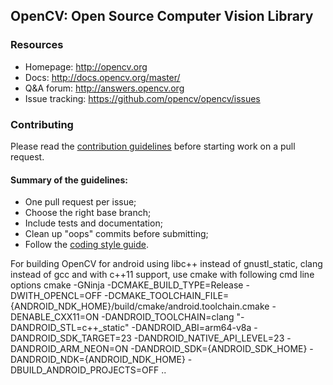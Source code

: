 ## OpenCV: Open Source Computer Vision Library

### Resources

* Homepage: <http://opencv.org>
* Docs: <http://docs.opencv.org/master/>
* Q&A forum: <http://answers.opencv.org>
* Issue tracking: <https://github.com/opencv/opencv/issues>

### Contributing

Please read the [contribution guidelines](https://github.com/opencv/opencv/wiki/How_to_contribute) before starting work on a pull request.

#### Summary of the guidelines:

* One pull request per issue;
* Choose the right base branch;
* Include tests and documentation;
* Clean up "oops" commits before submitting;
* Follow the [coding style guide](https://github.com/opencv/opencv/wiki/Coding_Style_Guide).


For building OpenCV for android using libc++ instead of gnustl_static, clang instead of gcc and with c++11 support, use cmake with following cmd line options
cmake -GNinja -DCMAKE_BUILD_TYPE=Release -DWITH_OPENCL=OFF -DCMAKE_TOOLCHAIN_FILE={ANDROID_NDK_HOME}/build/cmake/android.toolchain.cmake -DENABLE_CXX11=ON -DANDROID_TOOLCHAIN=clang "-DANDROID_STL=c++_static" -DANDROID_ABI=arm64-v8a -DANDROID_SDK_TARGET=23 -DANDROID_NATIVE_API_LEVEL=23 -DANDROID_ARM_NEON=ON -DANDROID_SDK={ANDROID_SDK_HOME} -DANDROID_NDK={ANDROID_NDK_HOME} -DBUILD_ANDROID_PROJECTS=OFF ..

